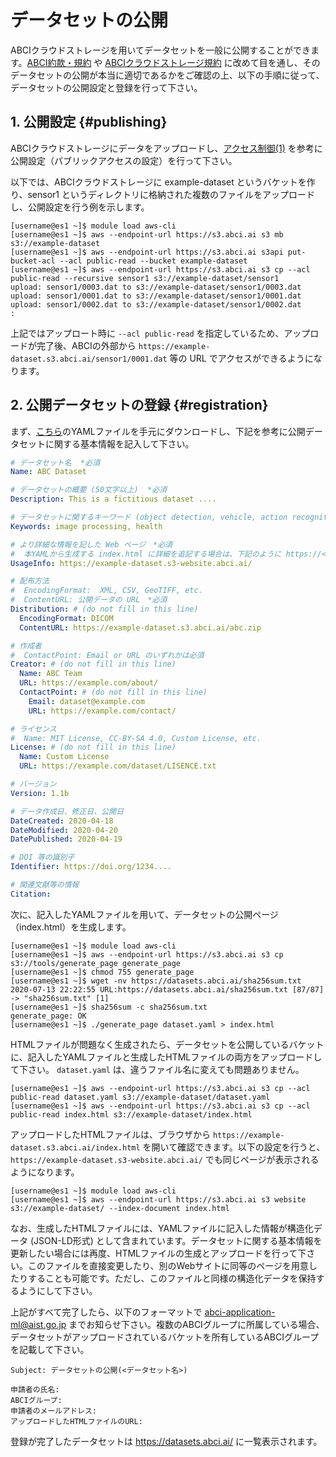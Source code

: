 
# データセットの公開

ABCIクラウドストレージを用いてデータセットを一般に公開することができます。[ABCI約款・規約](https://abci.ai/ja/how_to_use/) や [ABCIクラウドストレージ規約](https://abci.ai/ja/how_to_use/data/cloudstorage-agreement.pdf) に改めて目を通し、そのデータセットの公開が本当に適切であるかをご確認の上、以下の手順に従って、データセットの公開設定と登録を行って下さい。


## 1. 公開設定 {#publishing}

ABCIクラウドストレージにデータをアップロードし、[アクセス制御(1)](acl.md) を参考に公開設定（パブリックアクセスの設定）を行って下さい。

以下では、ABCIクラウドストレージに example-dataset というバケットを作り、sensor1 というディレクトリに格納された複数のファイルをアップロードし、公開設定を行う例を示します。

```
[username@es1 ~]$ module load aws-cli
[username@es1 ~]$ aws --endpoint-url https://s3.abci.ai s3 mb s3://example-dataset
[username@es1 ~]$ aws --endpoint-url https://s3.abci.ai s3api put-bucket-acl --acl public-read --bucket example-dataset
[username@es1 ~]$ aws --endpoint-url https://s3.abci.ai s3 cp --acl public-read --recursive sensor1 s3://example-dataset/sensor1
upload: sensor1/0003.dat to s3://example-dataset/sensor1/0003.dat
upload: sensor1/0001.dat to s3://example-dataset/sensor1/0001.dat
upload: sensor1/0002.dat to s3://example-dataset/sensor1/0002.dat
:
```

上記ではアップロート時に `--acl public-read` を指定しているため、アップロードが完了後、ABCIの外部から `https://example-dataset.s3.abci.ai/sensor1/0001.dat` 等の URL でアクセスができるようになります。

<!-- データセットの利用者がダウンロードできるように、これらの URL のリストを用意して下さい。-->


## 2. 公開データセットの登録 {#registration}

まず、[こちら](https://datasets.abci.ai/dataset.yaml)のYAMLファイルを手元にダウンロードし、下記を参考に公開データセットに関する基本情報を記入して下さい。

<!--UsageInfo には、後述の index.html または別途用意するページの URL を記入します。UsageInfo には、データファイルまたはデータファイルのリストが記載されているページの URL を記入します。-->

```yaml
# データセット名  *必須
Name: ABC Dataset

# データセットの概要 (50文字以上)  *必須
Description: This is a fictitious dataset ....

# データセットに関するキーワード (object detection, vehicle, action recognition, earth observation, etc.)
Keywords: image processing, health

# より詳細な情報を記した Web ページ　*必須
#  本YAMLから生成する index.html に詳細を追記する場合は、下記のように https://<バケット名>.s3-website.abci.ai/ を記入して下さい。
UsageInfo: https://example-dataset.s3-website.abci.ai/

# 配布方法
#  EncodingFormat:  XML, CSV, GeoTIFF, etc.
#  ContentURL: 公開データの URL　*必須
Distribution: # (do not fill in this line)
  EncodingFormat: DICOM
  ContentURL: https://example-dataset.s3.abci.ai/abc.zip

# 作成者
#  ContactPoint: Email or URL のいずれかは必須
Creator: # (do not fill in this line)
  Name: ABC Team
  URL: https://example.com/about/
  ContactPoint: # (do not fill in this line)
    Email: dataset@example.com
    URL: https://example.com/contact/

# ライセンス
#  Name: MIT License, CC-BY-SA 4.0, Custom License, etc.
License: # (do not fill in this line)
  Name: Custom License
  URL: https://example.com/dataset/LISENCE.txt

# バージョン
Version: 1.1b

# データ作成日、修正日、公開日
DateCreated: 2020-04-18
DateModified: 2020-04-20
DatePublished: 2020-04-19

# DOI 等の識別子
Identifier: https://doi.org/1234....

# 関連文献等の情報
Citation: 
```

次に、記入したYAMLファイルを用いて、データセットの公開ページ（index.html）を生成します。

```
[username@es1 ~]$ module load aws-cli
[username@es1 ~]$ aws --endpoint-url https://s3.abci.ai s3 cp s3://tools/generate_page generate_page
[username@es1 ~]$ chmod 755 generate_page
[username@es1 ~]$ wget -nv https://datasets.abci.ai/sha256sum.txt
2020-07-13 22:22:55 URL:https://datasets.abci.ai/sha256sum.txt [87/87] -> "sha256sum.txt" [1]
[username@es1 ~]$ sha256sum -c sha256sum.txt
generate_page: OK
[username@es1 ~]$ ./generate_page dataset.yaml > index.html
```

HTMLファイルが問題なく生成されたら、データセットを公開しているバケットに、記入したYAMLファイルと生成したHTMLファイルの両方をアップロードして下さい。 `dataset.yaml` は、違うファイル名に変えても問題ありません。

```
[username@es1 ~]$ aws --endpoint-url https://s3.abci.ai s3 cp --acl public-read dataset.yaml s3://example-dataset/dataset.yaml
[username@es1 ~]$ aws --endpoint-url https://s3.abci.ai s3 cp --acl public-read index.html s3://example-dataset/index.html
```

アップロードしたHTMLファイルは、ブラウザから `https://example-dataset.s3.abci.ai/index.html` を開いて確認できます。以下の設定を行うと、`https://example-dataset.s3-website.abci.ai/` でも同じページが表示されるようになります。

```
[username@es1 ~]$ module load aws-cli
[username@es1 ~]$ aws --endpoint-url https://s3.abci.ai s3 website s3://example-dataset/ --index-document index.html
```

なお、生成したHTMLファイルには、YAMLファイルに記入した情報が構造化データ (JSON-LD形式) として含まれています。データセットに関する基本情報を更新したい場合には再度、HTMLファイルの生成とアップロードを行って下さい。このファイルを直接変更したり、別のWebサイトに同等のページを用意したりすることも可能です。ただし、このファイルと同様の構造化データを保持するようにして下さい。

上記がすべて完了したら、以下のフォーマットで <abci-application-ml@aist.go.jp> までお知らせ下さい。複数のABCIグループに所属している場合、データセットがアップロードされているバケットを所有しているABCIグループを記載して下さい。

```text
Subject: データセットの公開(<データセット名>)

申請者の氏名: 
ABCIグループ: 
申請者のメールアドレス: 
アップロードしたHTMLファイルのURL: 
```

登録が完了したデータセットは <https://datasets.abci.ai/> に一覧表示されます。
